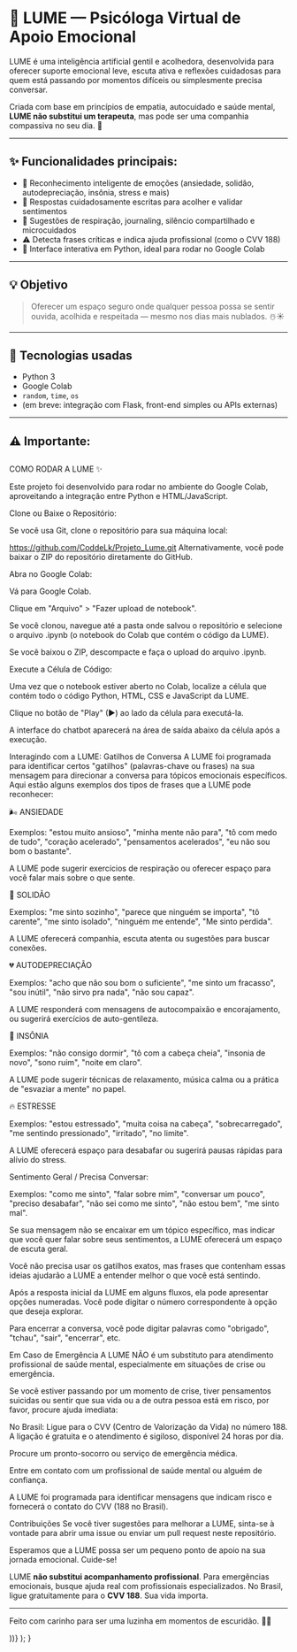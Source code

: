 # 🧠 LUME — Psicóloga Virtual de Apoio Emocional

LUME é uma inteligência artificial gentil e acolhedora, desenvolvida para oferecer suporte emocional leve, escuta ativa e reflexões cuidadosas para quem está passando por momentos difíceis ou simplesmente precisa conversar.

Criada com base em princípios de empatia, autocuidado e saúde mental, **LUME não substitui um terapeuta**, mas pode ser uma companhia compassiva no seu dia. 🌱

---

## ✨ Funcionalidades principais:

* 💬 Reconhecimento inteligente de emoções (ansiedade, solidão, autodepreciação, insônia, stress e mais)
* 🌟 Respostas cuidadosamente escritas para acolher e validar sentimentos
* 🧘 Sugestões de respiração, journaling, silêncio compartilhado e microcuidados
* ⚠️ Detecta frases críticas e indica ajuda profissional (como o CVV 188)
* 🧡 Interface interativa em Python, ideal para rodar no Google Colab

---

## 💡 Objetivo

> Oferecer um espaço seguro onde qualquer pessoa possa se sentir ouvida, acolhida e respeitada — mesmo nos dias mais nublados. ☃️☀️

---

## 🧰 Tecnologias usadas

* Python 3
* Google Colab
* `random`, `time`, `os`
* (em breve: integração com Flask, front-end simples ou APIs externas)

---

## ⚠️ Importante:

##


COMO RODAR A LUME ✨

Este projeto foi desenvolvido para rodar no ambiente do Google Colab, aproveitando a integração entre Python e HTML/JavaScript.

Clone ou Baixe o Repositório:

Se você usa Git, clone o repositório para sua máquina local:

https://github.com/CoddeLk/Projeto_Lume.git
Alternativamente, você pode baixar o ZIP do repositório diretamente do GitHub.

Abra no Google Colab:

Vá para Google Colab.

Clique em "Arquivo" > "Fazer upload de notebook".

Se você clonou, navegue até a pasta onde salvou o repositório e selecione o arquivo .ipynb (o notebook do Colab que contém o código da LUME).

Se você baixou o ZIP, descompacte e faça o upload do arquivo .ipynb.

Execute a Célula de Código:

Uma vez que o notebook estiver aberto no Colab, localize a célula que contém todo o código Python, HTML, CSS e JavaScript da LUME.

Clique no botão de "Play" (▶) ao lado da célula para executá-la.

A interface do chatbot aparecerá na área de saída abaixo da célula após a execução.

Interagindo com a LUME: Gatilhos de Conversa
A LUME foi programada para identificar certos "gatilhos" (palavras-chave ou frases) na sua mensagem para direcionar a conversa para tópicos emocionais específicos. Aqui estão alguns exemplos dos tipos de frases que a LUME pode reconhecer:

🌬️ ANSIEDADE

Exemplos: "estou muito ansioso", "minha mente não para", "tô com medo de tudo", "coração acelerado", "pensamentos acelerados", "eu não sou bom o bastante".

A LUME pode sugerir exercícios de respiração ou oferecer espaço para você falar mais sobre o que sente.

🤍 SOLIDÃO

Exemplos: "me sinto sozinho", "parece que ninguém se importa", "tô carente", "me sinto isolado", "ninguém me entende", "Me sinto perdida".

A LUME oferecerá companhia, escuta atenta ou sugestões para buscar conexões.

💔 AUTODEPRECIAÇÃO

Exemplos: "acho que não sou bom o suficiente", "me sinto um fracasso", "sou inútil", "não sirvo pra nada", "não sou capaz".

A LUME responderá com mensagens de autocompaixão e encorajamento, ou sugerirá exercícios de auto-gentileza.

🌙 INSÔNIA

Exemplos: "não consigo dormir", "tô com a cabeça cheia", "insonia de novo", "sono ruim", "noite em claro".

A LUME pode sugerir técnicas de relaxamento, música calma ou a prática de "esvaziar a mente" no papel.

🔥 ESTRESSE

Exemplos: "estou estressado", "muita coisa na cabeça", "sobrecarregado", "me sentindo pressionado", "irritado", "no limite".

A LUME oferecerá espaço para desabafar ou sugerirá pausas rápidas para alívio do stress.

Sentimento Geral / Precisa Conversar:

Exemplos: "como me sinto", "falar sobre mim", "conversar um pouco", "preciso desabafar", "não sei como me sinto", "não estou bem", "me sinto mal".

Se sua mensagem não se encaixar em um tópico específico, mas indicar que você quer falar sobre seus sentimentos, a LUME oferecerá um espaço de escuta geral.

Você não precisa usar os gatilhos exatos, mas frases que contenham essas ideias ajudarão a LUME a entender melhor o que você está sentindo.

Após a resposta inicial da LUME em alguns fluxos, ela pode apresentar opções numeradas. Você pode digitar o número correspondente à opção que deseja explorar.

Para encerrar a conversa, você pode digitar palavras como "obrigado", "tchau", "sair", "encerrar", etc.

Em Caso de Emergência
A LUME NÃO é um substituto para atendimento profissional de saúde mental, especialmente em situações de crise ou emergência.

Se você estiver passando por um momento de crise, tiver pensamentos suicidas ou sentir que sua vida ou a de outra pessoa está em risco, por favor, procure ajuda imediata:

No Brasil: Ligue para o CVV (Centro de Valorização da Vida) no número 188. A ligação é gratuita e o atendimento é sigiloso, disponível 24 horas por dia.

Procure um pronto-socorro ou serviço de emergência médica.

Entre em contato com um profissional de saúde mental ou alguém de confiança.

A LUME foi programada para identificar mensagens que indicam risco e fornecerá o contato do CVV (188 no Brasil).

Contribuições
Se você tiver sugestões para melhorar a LUME, sinta-se à vontade para abrir uma issue ou enviar um pull request neste repositório.

Esperamos que a LUME possa ser um pequeno ponto de apoio na sua jornada emocional. Cuide-se!

LUME **não substitui acompanhamento profissional**. Para emergências emocionais, busque ajuda real com profissionais especializados.
No Brasil, ligue gratuitamente para o **CVV 188**. Sua vida importa.

---

Feito com carinho para ser uma luzinha em momentos de escuridão. 💫😊

))}
    </Tabs>
  );
}

